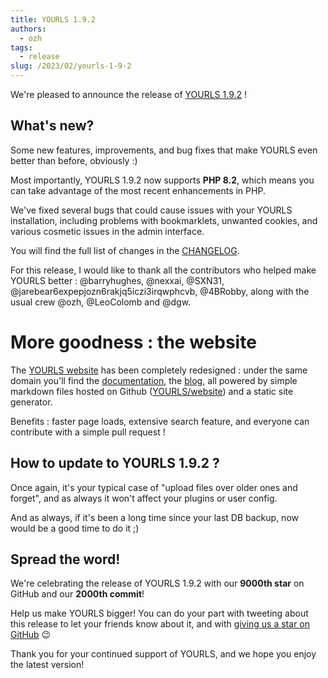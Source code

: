 ```yaml
---
title: YOURLS 1.9.2
authors:
  - ozh
tags:
  - release
slug: /2023/02/yourls-1-9-2
---
```


We're pleased to announce the release of [YOURLS 1.9.2](https://github.com/YOURLS/YOURLS/releases/tag/1.9.2) !

<!--truncate-->

## What's new?

Some new features, improvements, and bug fixes that make YOURLS even better than before, obviously :)

Most importantly, YOURLS 1.9.2 now supports **PHP 8.2**, which means you can take advantage of the most recent enhancements in PHP.

We've fixed several bugs that could cause issues with your YOURLS installation, including problems with bookmarklets, unwanted cookies, and various cosmetic issues in the admin interface.

You will find the full list of changes in the [CHANGELOG](https://github.com/YOURLS/YOURLS/blob/master/CHANGELOG.md).

For this release, I would like to thank all the contributors who helped make YOURLS better : @barryhughes, @nexxai, @SXN31, @jarebear6expepjozn6rakjq5iczi3irqwphcvb, @4BRobby, along with the usual crew @ozh, @LeoColomb and @dgw.

# More goodness : the website

The [YOURLS website](https://yourls.org/) has been completely redesigned : under the same domain you'll find the [documentation](https://yourls.org/docs/), the [blog](https://yourls.org/blog/), all powered by simple markdown files hosted on Github ([YOURLS/website](https://github.com/YOURLS/website/)) and a static site generator.

Benefits : faster page loads, extensive search feature, and everyone can contribute with a simple pull request !

## How to update to YOURLS 1.9.2 ?

Once again, it's your typical case of "upload files over older ones and forget", and as always it won't affect your plugins or user config.

And as always, if it's been a long time since your last DB backup, now would be a good time to do it ;)

## Spread the word!

We're celebrating the release of YOURLS 1.9.2 with our **9000th star** on GitHub and our **2000th commit**!

Help us make YOURLS bigger! You can do your part with tweeting about this release to let your friends know about it, and with [giving us a star on GitHub](https://github.com/YOURLS/YOURLS) 😉

Thank you for your continued support of YOURLS, and we hope you enjoy the latest version!
